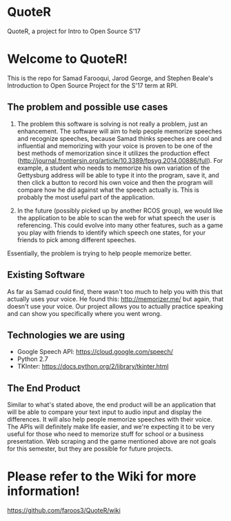 # QuoteR
QuoteR, a project for Intro to Open Source S'17

# Welcome to QuoteR!

This is the repo for Samad Farooqui, Jarod George, and Stephen Beale's Introduction to Open Source Project for the S'17 term at RPI. 

## The problem and possible use cases 

1) The problem this software is solving is not really a problem, just an enhancement. The software will aim to help people memorize speeches and recognize speeches, because Samad thinks speeches are cool and influential and memorizing with your voice is proven to be one of the best methods of memorization since it utilizes the production effect (http://journal.frontiersin.org/article/10.3389/fpsyg.2014.00886/full). For example, a student who needs to memorize his own variation of the Gettysburg address will be able to type it into the program, save it, and then click a button to record his own voice and then the program will compare how he did against what the speech actually is. This is probably the most useful part of the application. 

2) In the future (possibly picked up by another RCOS group), we would like the application to be able to scan the web for what speech the user is referencing. This could evolve into many other features, such as a game you play with friends to identify which speech one states, for your friends to pick among different speeches.   

Essentially, the problem is trying to help people memorize better. 

## Existing Software

As far as Samad could find, there wasn't too much to help you with this that actually uses your voice. He found this: http://memorizer.me/ but again, that doesn't use your voice. Our project allows you to actually practice speaking and can show you specifically where you went wrong. 

## Technologies we are using 

* Google Speech API: https://cloud.google.com/speech/
* Python 2.7
* TKInter: https://docs.python.org/2/library/tkinter.html

## The End Product 
Similar to what's stated above, the end product will be an application that will be able to compare your text input to audio input and display the differences. It will also help people memorize speeches with their voice. The APIs will definitely make life easier, and we're expecting it to be very useful for those who need to memorize stuff for school or a business presentation. Web scraping and the game mentioned above are not goals for this semester, but they are possible for future projects. 

# Please refer to the Wiki for more information! 
https://github.com/faroos3/QuoteR/wiki
